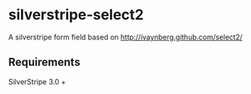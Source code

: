 silverstripe-select2
====================

A silverstripe form field based on http://ivaynberg.github.com/select2/

Requirements
------------

SilverStripe 3.0 +